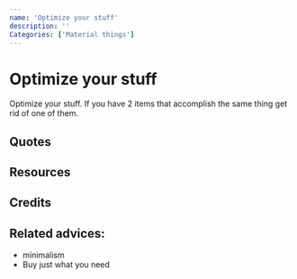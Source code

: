 ```yaml
---
name: 'Optimize your stuff'
description: ''
Categories: ['Material things']
---
```

# Optimize your stuff

Optimize your stuff. If you have 2 items that accomplish the same thing get rid of one of them.

## Quotes

## Resources

## Credits

## Related advices:

- minimalism
- Buy just what you need

